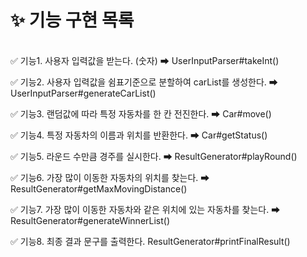 # ✨ 기능 구현  목록

<br>
✅ 기능1. 사용자 입력값을 받는다. (숫자) ➡ UserInputParser#takeInt()

✅ 기능2. 사용자 입력값을 쉼표기준으로 분할하여 carList를 생성한다. ➡ UserInputParser#generateCarList()

✅ 기능3. 랜덤값에 따라 특정 자동차를 한 칸 전진한다. ➡ Car#move()

✅ 기능4. 특정 자동차의 이름과 위치를 반환한다. ➡ Car#getStatus()

✅ 기능5. 라운드 수만큼 경주를 실시한다. ➡ ResultGenerator#playRound()

✅ 기능6. 가장 많이 이동한 자동차의 위치를 찾는다. ➡ ResultGenerator#getMaxMovingDistance()

✅ 기능7. 가장 많이 이동한 자동차와 같은 위치에 있는 자동차를 찾는다. ➡ ResultGenerator#generateWinnerList()

✅ 기능8. 최종 결과 문구를 출력한다. ResultGenerator#printFinalResult()